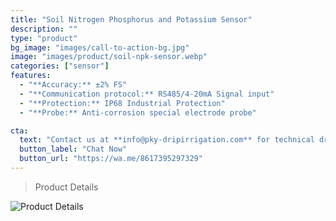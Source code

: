 ```yaml
---
title: "Soil Nitrogen Phosphorus and Potassium Sensor"
description: ""
type: "product"
bg_image: "images/call-to-action-bg.jpg"
image: "images/product/soil-npk-sensor.webp"
categories: ["sensor"]
features:
  - "**Accuracy:** ±2% FS"
  - "**Communication protocol:** RS485/4-20mA Signal input" 
  - "**Protection:** IP68 Industrial Protection" 
  - "**Probe:** Anti-corrosion special electrode probe" 

cta: 
  text: "Contact us at **info@pky-dripirrigation.com** for technical drawings, quotes, or integration advice."
  button_label: "Chat Now"
  button_url: "https://wa.me/8617395297329" 
---
```

> Product Details


![Product Details](/images/product/soil-npk-sensor1.webp)